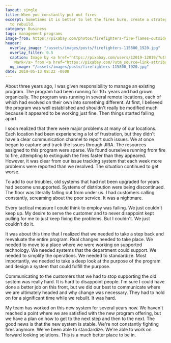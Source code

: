 ```yaml
---
layout: single
title: When you constantly put out fires
excerpt: Sometimes it is better to let the fires burn, create a strategic plan, and
  to rebuild.
category: Business
tags: management programs
image-from: https://pixabay.com/photos/firefighters-fire-flames-outside-115800/
header:
  overlay_image: "/assets/images/posts/firefighters-115800_1920.jpg"
  overlay_filter: 0.5
  caption: Image by <a href="https://pixabay.com/users/12019-12019/?utm_source=link-attribution&amp;utm_medium=referral&amp;utm_campaign=image&amp;utm_content=115800">David
    Mark</a> from <a href="https://pixabay.com/?utm_source=link-attribution&amp;utm_medium=referral&amp;utm_campaign=image&amp;utm_content=115800">Pixabay</a>
  og_image: "/assets/images/posts/firefighters-115800_1920.jpg"
date: 2019-05-13 08:22 -0600
---
```

About three years ago, I was given responsibility to manage an existing program. The program had been running for 10+ years and had grown organically. The program was running in several remote locations, each of which had evolved on their own into something different. At first, I believed the program was well established and shouldn't really be modified much because it appeared to be working just fine. Then things started falling apart.

I soon realized that there were major problems at many of our locations. Each location had been experiencing a lot of frustration, but they didn't have a clear communication channel to report such issues. We at once began to capture and track the issues through JIRA. The resources assigned to this program were sparse. We found ourselves running from fire to fire, attempting to extinguish the fires faster than they appeared. However, it was clear from our issue tracking system that each week more problems were reported than we resolved. The situation continued to get worse.

To add to our troubles, old systems that had not been upgraded for years had become unsupported. Systems of distribution were being discontinued. The floor was literally falling out from under us. I had customers calling constantly, screaming about the poor service. It was a nightmare.

Every tactical measure I could think to employ was failing. We just couldn't keep up. My desire to serve the customer and to never disappoint kept pulling for me to just keep fixing the problems. But I couldn't. We just couldn't do it.

It was about this time that I realized that we needed to take a step back and reevaluate the entire program. Real changes needed to take place. We needed to move to a place where we were working on supported technology. We needed systems that the department could support. We needed to simplify the operations. We needed to standardize. Most importantly, we needed to take a deep look at the purpose of the program and design a system that could fulfill the purpose.

Communicating to the customers that we had to stop supporting the old system was really hard. It is hard to disappoint people. I'm sure I could have done a better job on this front, but we did our best to communicate where we are ultimately headed and why change was necessary. They had to hold on for a significant time while we rebuilt. It was hard.

My team has worked on this new system for several years now. We haven't reached a point where we are satisfied with the new program offering, but we have a plan on how to get to the next step and then to the next. The good news is that the new system is stable. We're not constantly fighting fires anymore. We've been able to standardize. We're able to work on forward looking solutions. This is a much better place to be in.